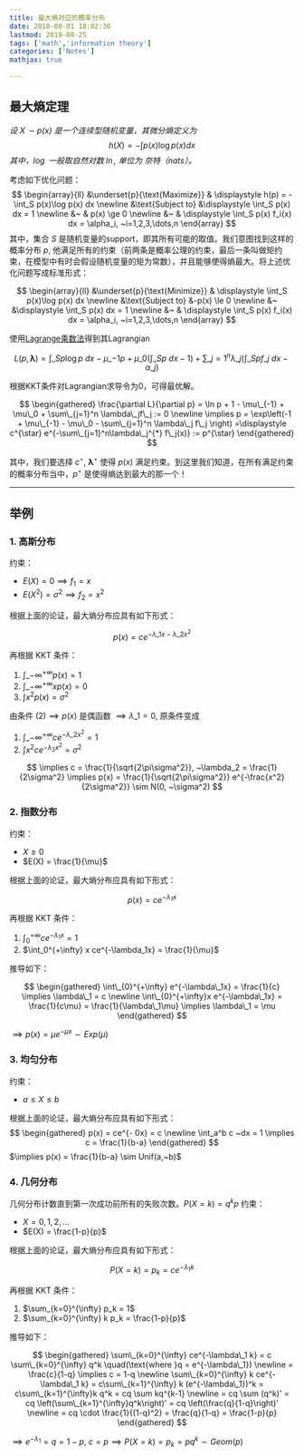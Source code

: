 ```yaml
---
title: 最大熵对应的概率分布
date: 2018-08-01 18:02:36
lastmod: 2019-08-25
tags: ['math','information theory']
categories: ['Notes']
mathjax: true

---
```


## 最大熵定理

*设 $X \sim p(x)$ 是一个连续型随机变量，其微分熵定义为*
$$
	h(X) = - \int p(x)\log p(x) dx
$$
*其中，$\log$ 一般取自然对数  $\ln$, 单位为 奈特（nats）。*

<!-- more -->

考虑如下优化问题：
$$
\begin{array}{ll}
&\underset{p}{\text{Maximize}} & \displaystyle h(p) = - \int_S p(x)\log p(x) dx \newline
&\text{Subject to} &\displaystyle \int_S p(x) dx = 1 \newline
&~ & p(x) \ge 0 \newline
&~ & \displaystyle \int_S p(x) f_i(x) dx = \alpha_i, ~i=1,2,3,\dots,n
\end{array}
$$
其中，集合 $S$ 是随机变量的support，即其所有可能的取值。我们意图找到这样的概率分布 $p$, 他满足所有的约束（前两条是概率公理的约束，最后一条叫做矩约束，在模型中有时会假设随机变量的矩为常数），并且能够使得熵最大。将上述优化问题写成标准形式：

$$
\begin{array}{ll}
&\underset{p}{\text{Minimize}} & \displaystyle  \int_S p(x)\log p(x) dx \newline
&\text{Subject to} &-p(x) \le 0 \newline
&~ &\displaystyle \int_S p(x) dx = 1 \newline
&~ & \displaystyle \int_S p(x) f_i(x) dx = \alpha_i, ~i=1,2,3,\dots,n
\end{array}
$$

使用[Lagrange乘数法](https://en.wikipedia.org/wiki/Lagrange_multiplier)得到其Lagrangian

$$
L(p,\boldsymbol{\lambda}) = \int\_S p\log p ~dx - \mu\_{-1}p + \mu\_0 \left(\int\_S p ~dx - 1\right) + \sum\_{j=1}^n \lambda\_j \left(\int\_S pf\_j~dx - \alpha\_j\right)
$$

根据KKT条件对Lagrangian求导令为0，可得最优解。

$$
\begin{gathered}
\frac{\partial L}{\partial p} = \ln p + 1 - \mu\_{-1} + \mu\_0 + \sum\_{j=1}^n \lambda\_jf\_j := 0 \newline
\implies p = \exp\left(-1 + \mu\_{-1} - \mu\_0 - \sum\_{j=1}^n \lambda\_j f\_j \right) =\displaystyle c^{\star} e^{-\sum\_{j=1}^n\lambda\_j^{*} f\_j(x)} := p^{\star}
\end{gathered}
$$

其中，我们要选择 $c^{\star}$, $\boldsymbol{\lambda}^{\star}$ 使得 $p(x)$ 满足约束。到这里我们知道，在所有满足约束的概率分布当中，$p^{\star}$ 是使得熵达到最大的那一个！

---------------------

## 举例

### 1. 高斯分布

约束：

- $E(X) = 0 \implies f_1 = x$
- $E(X^2) = \sigma^2 \implies f_2 = x^2$

根据上面的论证，最大熵分布应具有如下形式：

$$
p(x) = ce^{-\lambda\_1x - \lambda\_2 x^2}
$$

再根据 KKT 条件：

1. $\int\_{-\infty}^{+\infty} p(x) = 1$
2. $\int\_{-\infty}^{+\infty} x p(x) = 0$
3. $\int x^2 p(x) = \sigma^2$

由条件 $(2) \implies p(x)$ 是偶函数 $\implies \lambda\_1 = 0$, 原条件变成

1. $\int\_{-\infty}^{+\infty} ce^{-\lambda\_2x^2} = 1$
2. $\int x^2 ce^{-\lambda_2x^2} = \sigma^2$

$$
\implies c = \frac{1}{\sqrt{2\pi\sigma^2}}, ~\lambda_2 = \frac{1}{2\sigma^2} \implies p(x) = \frac{1}{\sqrt{2\pi\sigma^2}} e^{-\frac{x^2}{2\sigma^2}} \sim N(0, ~\sigma^2)
$$

### 2. 指数分布

约束：

- $X \ge 0$
- $E(X) = \frac{1}{\mu}$

根据上面的论证，最大熵分布应具有如下形式：

$$
p(x) = ce^{-\lambda_1x}
$$

再根据 KKT 条件：

1. $\int_{0}^{+\infty} ce^{-\lambda_1x}= 1$
2. $\int_0^{+\infty} x ce^{-\lambda_1x} = \frac{1}{\mu}$

推导如下：

$$
\begin{gathered}
\int\_{0}^{+\infty} e^{-\lambda\_1x} = \frac{1}{c} \implies \lambda\_1 = c \newline
\int\_{0}^{+\infty}x e^{-\lambda\_1x} = \frac{1}{c\mu} = \frac{1}{\lambda\_1\mu} \implies \lambda\_1 = \mu
\end{gathered}
$$

$\implies p(x) = \mu e^{-\mu x} \sim Exp(\mu)$


### 3. 均匀分布

约束：

- $a \le X \le b$

根据上面的论证，最大熵分布应具有如下形式：
$$
\begin{gathered}
p(x) = ce^{- 0x} = c \newline
\int_a^b c ~dx = 1 \implies c = \frac{1}{b-a} 
\end{gathered}
$$
$\implies p(x) = \frac{1}{b-a} \sim Unif(a,~b)$

### 4. 几何分布

几何分布计数直到第一次成功前所有的失败次数。$P(X=k) = q^kp$
约束：

- $X = 0,1,2,\dots$
- $E(X) = \frac{1-p}{p}$

根据上面的论证，最大熵分布应具有如下形式：

$$
P(X=k) = p_k = ce^{-\lambda_1 k}
$$

再根据 KKT 条件：

1. $\sum_{k=0}^{\infty} p_k = 1$
2. $\sum_{k=0}^{\infty} k p_k = \frac{1-p}{p}$

推导如下：

$$
\begin{gathered}
\sum\_{k=0}^{\infty} ce^{-\lambda\_1 k} = c \sum\_{k=0}^{\infty} q^k \quad(\text{where }q = e^{-\lambda\_1}) \newline
= \frac{c}{1-q} \implies c = 1-q \newline
\sum\_{k=0}^{\infty} k ce^{-\lambda\_1 k} = c\sum\_{k=1}^{\infty} k (e^{-\lambda\_1})^k = c\sum\_{k=1}^{\infty}k q^k = cq \sum kq^{k-1} \newline
= cq \sum (q^k)' = cq \left(\sum\_{k=1}^{\infty}q^k\right)' = cq \left(\frac{q}{1-q}\right)' \newline
= cq \cdot \frac{1}{(1-q)^2} = \frac{q}{1-q} = \frac{1-p}{p}
\end{gathered}
$$

$\implies e^{-\lambda_1} = q = 1-p, ~ c =p \implies P(X=k) = p_k = pq^k \sim Geom(p)$
